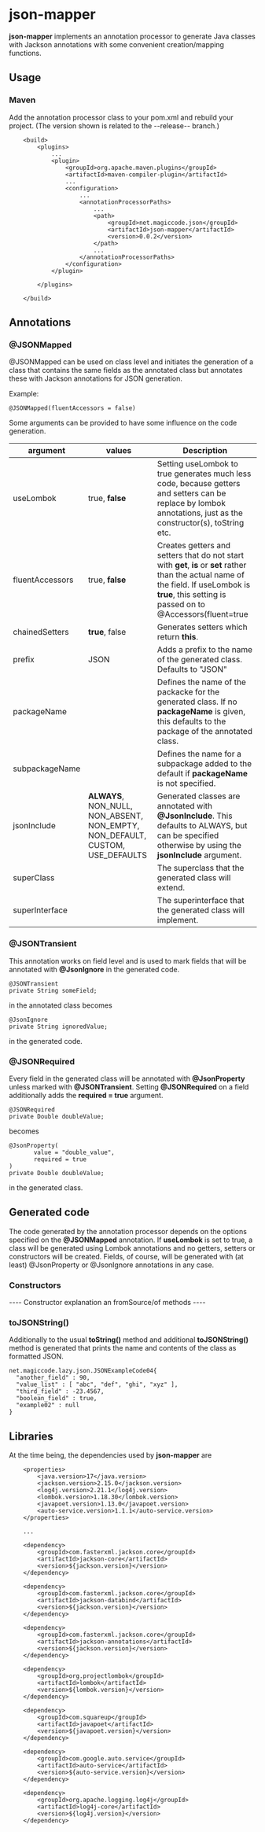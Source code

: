 # json-mapper

**json-mapper** implements an annotation processor to generate Java classes with Jackson annotations with some convenient creation/mapping functions.

## Usage

### Maven

Add the annotation processor class to your pom.xml and rebuild your project. (The version shown is related to the --release-- branch.)

```
	<build>
		<plugins>
			...
			<plugin>
				<groupId>org.apache.maven.plugins</groupId>
				<artifactId>maven-compiler-plugin</artifactId>
				...
				<configuration>
					...
					<annotationProcessorPaths>
						...
						<path>
							<groupId>net.magiccode.json</groupId>
							<artifactId>json-mapper</artifactId>
							<version>0.0.2</version>
						</path>
						...
					</annotationProcessorPaths>
				</configuration>
			</plugin>

		</plugins>

	</build>
```

## Annotations

### @JSONMapped

@JSONMapped can be used on class level and initiates the generation of a class that contains the same fields as the annotated class
but annotates these with Jackson annotations for JSON generation.

Example:
```
@JSONMapped(fluentAccessors = false)
```

Some arguments can be provided to have some influence on the code generation.

| argument | values | Description |
| --- | --- | -- |
|useLombok |true, **false**|Setting useLombok to true generates much less code, because getters and setters can be replace by lombok annotations, just as the constructor(s), toString etc.|
|fluentAccessors |true, **false**|Creates getters and setters that do not start with **get**, **is** or **set** rather than the actual name of the field. If useLombok is **true**, this setting is passed on to @Accessors(fluent=true|false).|
|chainedSetters |**true**, false|Generates setters which return **this**. |
|prefix | JSON |Adds a prefix to the name of the generated class. Defaults to "JSON"|
|packageName| |Defines the name of the packacke for the generated class. If no **packageName** is given, this defaults to the package of the annotated class.|
|subpackageName| |Defines the name for a subpackage added to the default if **packageName** is not specified.|
|jsonInclude |**ALWAYS**, NON_NULL, NON_ABSENT, NON_EMPTY, NON_DEFAULT, CUSTOM, USE_DEFAULTS|Generated classes are annotated with **@JsonInclude**. This defaults to ALWAYS, but can be specified otherwise by using the **jsonInclude** argument.|
|superClass| |The superclass that the generated class will extend.|
|superInterface| |The superinterface that the generated class will implement.|


### @JSONTransient

This annotation works on field level and is used to mark fields that will be annotated with **@JsonIgnore** in the generated code.

```
@JSONTransient
private String someField;
```
in the annotated class becomes
```
@JsonIgnore
private String ignoredValue;
```
in the generated code.


### @JSONRequired

Every field in the generated class will be annotated with **@JsonProperty** unless marked with **@JSONTransient**. Setting **@JSONRequired** on a field 
additionally adds the **required = true** argument.

```
@JSONRequired
private Double doubleValue;
```
becomes
```
@JsonProperty(
       value = "double_value",
       required = true
)
private Double doubleValue;
```
in the generated class.


## Generated code

The code generated by the annotation processor depends on the options specified on the **@JSONMapped** annotation. If **useLombok** is set to true, a class will be generated
using Lombok annotations and no getters, setters or constructors will be created. 
Fields, of course, will be generated with (at least) @JsonProperty or @JsonIgnore annotations in any case.

### Constructors

---- Constructor explanation an fromSource/of methods ----


### toJSONString()

Additionally to the usual **toString()** method and additional **toJSONString()** method is generated that prints the name and contents of the class as formatted JSON.

```
net.magiccode.lazy.json.JSONExampleCode04{
  "another_field" : 90,
  "value_list" : [ "abc", "def", "ghi", "xyz" ],
  "third_field" : -23.4567,
  "boolean_field" : true,
  "example02" : null
}
```




## Libraries

At the time being, the dependencies used by **json-mapper** are

```
	<properties>
		<java.version>17</java.version>
		<jackson.version>2.15.0</jackson.version>
		<log4j.version>2.21.1</log4j.version>
		<lombok.version>1.18.30</lombok.version>
		<javapoet.version>1.13.0</javapoet.version>
		<auto-service.version>1.1.1</auto-service.version>
	</properties>

	...

	<dependency>
		<groupId>com.fasterxml.jackson.core</groupId>
		<artifactId>jackson-core</artifactId>
		<version>${jackson.version}</version>
	</dependency>

	<dependency>
		<groupId>com.fasterxml.jackson.core</groupId>
		<artifactId>jackson-databind</artifactId>
		<version>${jackson.version}</version>
	</dependency>

	<dependency>
		<groupId>com.fasterxml.jackson.core</groupId>
		<artifactId>jackson-annotations</artifactId>
		<version>${jackson.version}</version>
	</dependency>

	<dependency>
		<groupId>org.projectlombok</groupId>
		<artifactId>lombok</artifactId>
		<version>${lombok.version}</version>
	</dependency>

	<dependency>
		<groupId>com.squareup</groupId>
		<artifactId>javapoet</artifactId>
		<version>${javapoet.version}</version>
	</dependency>

	<dependency>
		<groupId>com.google.auto.service</groupId>
		<artifactId>auto-service</artifactId>
		<version>${auto-service.version}</version>
	</dependency>

	<dependency>
		<groupId>org.apache.logging.log4j</groupId>
		<artifactId>log4j-core</artifactId>
		<version>${log4j.version}</version>
	</dependency>
```
